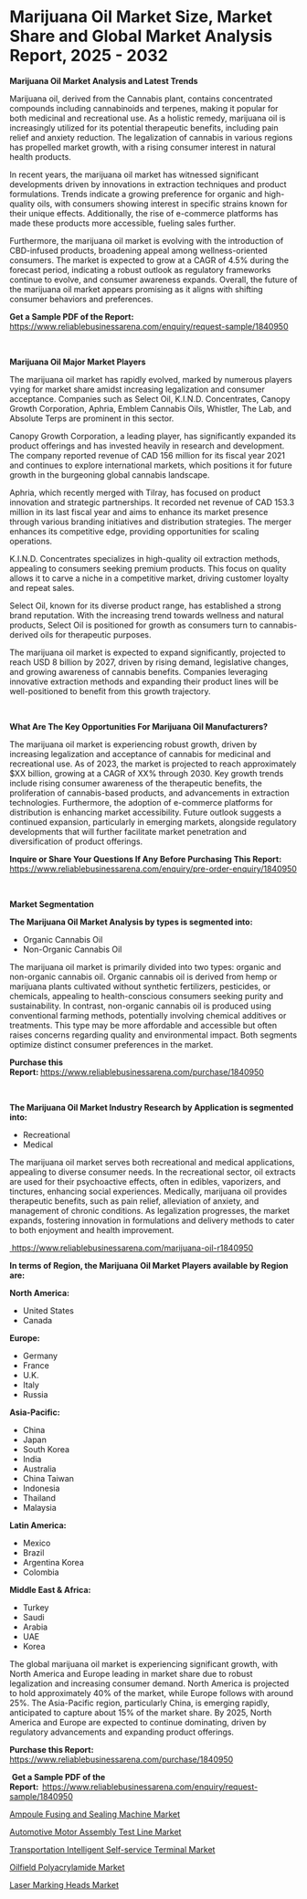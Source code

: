 <p><h1>Marijuana Oil Market Size, Market Share and Global Market Analysis Report, 2025 - 2032</h1></p><p><strong>Marijuana Oil Market Analysis and Latest Trends</strong></p>
<p><p>Marijuana oil, derived from the Cannabis plant, contains concentrated compounds including cannabinoids and terpenes, making it popular for both medicinal and recreational use. As a holistic remedy, marijuana oil is increasingly utilized for its potential therapeutic benefits, including pain relief and anxiety reduction. The legalization of cannabis in various regions has propelled market growth, with a rising consumer interest in natural health products.</p><p>In recent years, the marijuana oil market has witnessed significant developments driven by innovations in extraction techniques and product formulations. Trends indicate a growing preference for organic and high-quality oils, with consumers showing interest in specific strains known for their unique effects. Additionally, the rise of e-commerce platforms has made these products more accessible, fueling sales further.</p><p>Furthermore, the marijuana oil market is evolving with the introduction of CBD-infused products, broadening appeal among wellness-oriented consumers. The market is expected to grow at a CAGR of 4.5% during the forecast period, indicating a robust outlook as regulatory frameworks continue to evolve, and consumer awareness expands. Overall, the future of the marijuana oil market appears promising as it aligns with shifting consumer behaviors and preferences.</p></p>
<p><strong>Get a Sample PDF of the Report:&nbsp;</strong> <a href="https://www.reliablebusinessarena.com/enquiry/request-sample/1840950?utm_campaign=2933&utm_medium=2&utm_source=Github&utm_content=ia&utm_term=03042025&utm_id=marijuana-oil">https://www.reliablebusinessarena.com/enquiry/request-sample/1840950</a></p>
<p>&nbsp;</p>
<p><strong>Marijuana Oil Major Market Players</strong></p>
<p><p>The marijuana oil market has rapidly evolved, marked by numerous players vying for market share amidst increasing legalization and consumer acceptance. Companies such as Select Oil, K.I.N.D. Concentrates, Canopy Growth Corporation, Aphria, Emblem Cannabis Oils, Whistler, The Lab, and Absolute Terps are prominent in this sector.</p><p>Canopy Growth Corporation, a leading player, has significantly expanded its product offerings and has invested heavily in research and development. The company reported revenue of CAD 156 million for its fiscal year 2021 and continues to explore international markets, which positions it for future growth in the burgeoning global cannabis landscape.</p><p>Aphria, which recently merged with Tilray, has focused on product innovation and strategic partnerships. It recorded net revenue of CAD 153.3 million in its last fiscal year and aims to enhance its market presence through various branding initiatives and distribution strategies. The merger enhances its competitive edge, providing opportunities for scaling operations.</p><p>K.I.N.D. Concentrates specializes in high-quality oil extraction methods, appealing to consumers seeking premium products. This focus on quality allows it to carve a niche in a competitive market, driving customer loyalty and repeat sales.</p><p>Select Oil, known for its diverse product range, has established a strong brand reputation. With the increasing trend towards wellness and natural products, Select Oil is positioned for growth as consumers turn to cannabis-derived oils for therapeutic purposes.</p><p>The marijuana oil market is expected to expand significantly, projected to reach USD 8 billion by 2027, driven by rising demand, legislative changes, and growing awareness of cannabis benefits. Companies leveraging innovative extraction methods and expanding their product lines will be well-positioned to benefit from this growth trajectory.</p></p>
<p>&nbsp;</p>
<p><strong>What Are The Key Opportunities For Marijuana Oil Manufacturers?</strong></p>
<p><p>The marijuana oil market is experiencing robust growth, driven by increasing legalization and acceptance of cannabis for medicinal and recreational use. As of 2023, the market is projected to reach approximately $XX billion, growing at a CAGR of XX% through 2030. Key growth trends include rising consumer awareness of the therapeutic benefits, the proliferation of cannabis-based products, and advancements in extraction technologies. Furthermore, the adoption of e-commerce platforms for distribution is enhancing market accessibility. Future outlook suggests a continued expansion, particularly in emerging markets, alongside regulatory developments that will further facilitate market penetration and diversification of product offerings.</p></p>
<p><strong>Inquire or Share Your Questions If Any Before Purchasing This Report:</strong> <a href="https://www.reliablebusinessarena.com/enquiry/pre-order-enquiry/1840950?utm_campaign=2933&utm_medium=2&utm_source=Github&utm_content=ia&utm_term=03042025&utm_id=marijuana-oil">https://www.reliablebusinessarena.com/enquiry/pre-order-enquiry/1840950</a></p>
<p>&nbsp;</p>
<p><strong>Market Segmentation</strong></p>
<p><strong>The Marijuana Oil Market Analysis by types is segmented into:</strong></p>
<p><ul><li>Organic Cannabis Oil</li><li>Non-Organic Cannabis Oil</li></ul></p>
<p><p>The marijuana oil market is primarily divided into two types: organic and non-organic cannabis oil. Organic cannabis oil is derived from hemp or marijuana plants cultivated without synthetic fertilizers, pesticides, or chemicals, appealing to health-conscious consumers seeking purity and sustainability. In contrast, non-organic cannabis oil is produced using conventional farming methods, potentially involving chemical additives or treatments. This type may be more affordable and accessible but often raises concerns regarding quality and environmental impact. Both segments optimize distinct consumer preferences in the market.</p></p>
<p><strong>Purchase this Report:&nbsp;</strong><a href="https://www.reliablebusinessarena.com/purchase/1840950?utm_campaign=2933&utm_medium=2&utm_source=Github&utm_content=ia&utm_term=03042025&utm_id=marijuana-oil">https://www.reliablebusinessarena.com/purchase/1840950</a></p>
<p>&nbsp;</p>
<p><strong>The Marijuana Oil Market Industry Research by Application is segmented into:</strong></p>
<p><ul><li>Recreational</li><li>Medical</li></ul></p>
<p><p>The marijuana oil market serves both recreational and medical applications, appealing to diverse consumer needs. In the recreational sector, oil extracts are used for their psychoactive effects, often in edibles, vaporizers, and tinctures, enhancing social experiences. Medically, marijuana oil provides therapeutic benefits, such as pain relief, alleviation of anxiety, and management of chronic conditions. As legalization progresses, the market expands, fostering innovation in formulations and delivery methods to cater to both enjoyment and health improvement.</p></p>
<p><a href="https://www.reliablebusinessarena.com/marijuana-oil-r1840950?utm_campaign=2933&utm_medium=2&utm_source=Github&utm_content=ia&utm_term=03042025&utm_id=marijuana-oil">&nbsp;https://www.reliablebusinessarena.com/marijuana-oil-r1840950</a></p>
<p><strong>In terms of Region, the Marijuana Oil Market Players available by Region are:</strong></p>
<p>
    <p> <strong> North America: </strong>
        <ul>
            <li>United States</li>
            <li>Canada</li>
        </ul>
        </p> 
    <p> <strong> Europe: </strong>
        <ul>
            <li>Germany</li>
            <li>France</li>
            <li>U.K.</li>
            <li>Italy</li>
            <li>Russia</li>
        </ul>
        </p> 
    <p> <strong> Asia-Pacific: </strong>
        <ul>
            <li>China</li>
            <li>Japan</li>
            <li>South Korea</li>
            <li>India</li>
            <li>Australia</li>
            <li>China Taiwan</li>
            <li>Indonesia</li>
            <li>Thailand</li>
            <li>Malaysia</li>
        </ul>
        </p> 
    <p> <strong> Latin America: </strong>
        <ul>
            <li>Mexico</li>
            <li>Brazil</li>
            <li>Argentina Korea</li>
            <li>Colombia</li>
        </ul>
        </p> 
    <p> <strong> Middle East & Africa: </strong>
        <ul>
            <li>Turkey</li>
            <li>Saudi</li>
            <li>Arabia</li>
            <li>UAE</li>
            <li>Korea</li>
        </ul>
    </p>
    </p>
<p><p>The global marijuana oil market is experiencing significant growth, with North America and Europe leading in market share due to robust legalization and increasing consumer demand. North America is projected to hold approximately 40% of the market, while Europe follows with around 25%. The Asia-Pacific region, particularly China, is emerging rapidly, anticipated to capture about 15% of the market share. By 2025, North America and Europe are expected to continue dominating, driven by regulatory advancements and expanding product offerings.</p></p>
<p><strong>Purchase this Report: </strong><a href="https://www.reliablebusinessarena.com/purchase/1840950?utm_campaign=2933&utm_medium=2&utm_source=Github&utm_content=ia&utm_term=03042025&utm_id=marijuana-oil">https://www.reliablebusinessarena.com/purchase/1840950</a></p>
<p>&nbsp;<strong>Get a Sample PDF of the Report:&nbsp;&nbsp;</strong><a href="https://www.reliablebusinessarena.com/enquiry/request-sample/1840950?utm_campaign=2933&utm_medium=2&utm_source=Github&utm_content=ia&utm_term=03042025&utm_id=marijuana-oil">https://www.reliablebusinessarena.com/enquiry/request-sample/1840950</a></p>
<p><strong></strong></p>
<p><p><a href="https://www.linkedin.com/pulse/ampoule-fusing-sealing-machine-market-assessment-predictive-gfkje?utm_campaign=2933&utm_medium=2&utm_source=Github&utm_content=ia&utm_term=03042025&utm_id=marijuana-oil">Ampoule Fusing and Sealing Machine Market</a></p><p><a href="https://www.linkedin.com/pulse/in-depth-automotive-motor-assembly-test-line-market-analysis-cnjqc?utm_campaign=2933&utm_medium=2&utm_source=Github&utm_content=ia&utm_term=03042025&utm_id=marijuana-oil">Automotive Motor Assembly Test Line Market</a></p><p><a href="https://www.linkedin.com/pulse/transportation-intelligent-self-service-terminal-market-b1ohf?utm_campaign=2933&utm_medium=2&utm_source=Github&utm_content=ia&utm_term=03042025&utm_id=marijuana-oil">Transportation Intelligent Self-service Terminal Market</a></p><p><a href="https://github.com/leyesamilej/Market-Research-Report-List-1/blob/main/oilfield-polyacrylamide-market.md?utm_campaign=2933&utm_medium=2&utm_source=Github&utm_content=ia&utm_term=03042025&utm_id=marijuana-oil">Oilfield Polyacrylamide Market</a></p><p><a href="https://www.linkedin.com/pulse/laser-marking-heads-market-research-report-2025-2032-nhhxe?utm_campaign=2933&utm_medium=2&utm_source=Github&utm_content=ia&utm_term=03042025&utm_id=marijuana-oil">Laser Marking Heads Market</a></p></p>